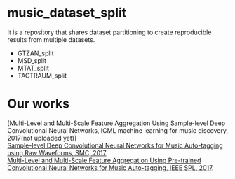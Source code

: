 # music_dataset_split

It is a repository that shares dataset partitioning to create reproducible results from multiple datasets.

* GTZAN_split
* MSD_split
* MTAT_split
* TAGTRAUM_split

# Our works
[Multi-Level and Multi-Scale Feature Aggregation Using Sample-level Deep Convolutional Neural Networks, ICML machine learning for music discovery, 2017(not uploaded yet)] <br>
[Sample-level Deep Convolutional Neural Networks for Music Auto-tagging using Raw Waveforms, SMC, 2017](https://arxiv.org/abs/1703.01789) <br>
[Multi-Level and Multi-Scale Feature Aggregation Using Pre-trained Convolutional Neural Networks for Music Auto-tagging, IEEE SPL, 2017](https://arxiv.org/abs/1703.01793).


